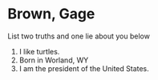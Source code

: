 # Brown, Gage
List two truths and one lie about you below

1. I like turtles.
2. Born in Worland, WY
3. I am the president of the United States.
